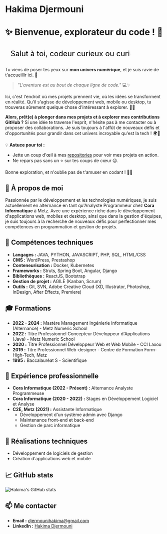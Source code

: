 
# Hakima Djermouni

# ✨ Bienvenue, explorateur du code ! 🚀

<svg width="400" height="60" xmlns="http://www.w3.org/2000/svg">
  <text x="10" y="40" font-size="24" fill="black">
    <animate attributeName="x" from="10" to="300" dur="5s" repeatCount="indefinite" />
    Salut à toi, codeur curieux ou curieuse !
  </text>
</svg>

Tu viens de poser tes yeux sur **mon univers numérique**, et je suis ravie de t'accueillir ici. 🎉

> _"L'aventure est au bout de chaque ligne de code."_ 💻✨

Ici, c'est l'endroit où mes projets prennent vie, où les idées se transforment en réalité. Qu'il s'agisse de développement web, mobile ou desktop, tu trouveras sûrement quelque chose d'intéressant à explorer. 👩‍💻

**Alors, prêt(e) à plonger dans mes projets et à explorer mes contributions GitHub ?** Si une idée te traverse l'esprit, n'hésite pas à me contacter ou à proposer des collaborations. Je suis toujours à l'affût de nouveaux défis et d'opportunités pour grandir dans cet univers incroyable qu'est la tech ! 🌍🌟

💡 **Astuce pour toi :** 
- Jette un coup d'œil à mes [repositories](https://github.com/tonprofil) pour voir mes projets en action.
- Ne repars pas sans un ⭐ sur tes coups de cœur 😉.

Bonne exploration, et n'oublie pas de t'amuser en codant ! 🤖🎨


## 👋 À propos de moi

Passionnée par le développement et les technologies numériques, je suis actuellement en alternance en tant qu'Analyste Programmeur chez **Cora Informatique** à Metz. Avec une expérience riche dans le développement d'applications web, mobiles et desktop, ainsi que dans la gestion d'équipes, je suis toujours à la recherche de nouveaux défis pour perfectionner mes compétences en programmation et gestion de projets.

## 🔧 Compétences techniques

- **Langages :** JAVA, PYTHON, JAVASCRIPT, PHP, SQL, HTML/CSS
- **CMS :** WordPress, Prestashop
- **Conteneurisation :** Docker, Kubernetes
- **Frameworks :** Struts, Spring Boot, Angular, Django
- **Bibliothèques :** ReactJS, Bootstrap
- **Gestion de projet :** AGILE (Kanban, Scrum)
- **Outils :** Git, SVN, Adobe Creative Cloud (XD, Illustrator, Photoshop, InDesign, After Effects, Premiere)

## 🎓 Formations

- **2022 - 2024 :** Mastère Management Ingénierie Informatique (Alternance) - Metz Numeric School
- **2022 :** Titre Professionnel Concepteur Développeur d'Applications (Java) - Metz Numeric School
- **2020 :** Titre Professionnel Développeur Web et Web Mobile - CCI Laxou
- **2019 :** Titre Professionnel Web-designer - Centre de Formation Form-High-Tech, Metz
- **1995 :** Baccalauréat S - Scientifique

## 💼 Expérience professionnelle

- **Cora Informatique (2022 - Présent) :** Alternance Analyste Programmeuse
- **Cora Informatique (2020 - 2022) :** Stages en Développement Logiciel et Analyse
- **C2E, Metz (2021) :** Assistante Informatique  
    - Développement d'un système admin avec Django  
    - Maintenance front-end et back-end  
    - Gestion de parc informatique

## 🔭 Réalisations techniques

- Développement de logiciels de gestion
- Création d'applications web et mobile

## 📈 GitHub stats

![Hakima's GitHub stats](https://github-readme-stats.vercel.app/api?username=DH-HUB&show_icons=true&theme=radical)


## 📫 Me contacter

- **Email :** djermounihakima@gmail.com
- **LinkedIn :** [Hakima Djermouni](https://www.linkedin.com/in/dh--)

